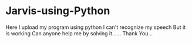 # Jarvis-using-Python
Here I upload my program using python
I can't recognize my speech But it is working 
Can anyone help me by solving it......
Thank You...
